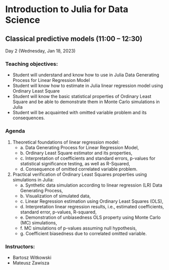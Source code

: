 # Introduction to Julia for Data Science
## Classical predictive models (11:00 – 12:30)
Day 2 (Wednesday, Jan 18, 2023)

### Teaching objectives:
- Student will understand and know how to use in Julia Data Generating Process for Linear Regression Model
- Student will know how to estimate in Julia linear regression model using Ordinary Least Square
- Student will know the basic statistical properties of Ordinary Least Square and be able to demonstrate them in Monte Carlo simulations in Julia
- Student will be acquainted with omitted variable problem and its consequences. 

### Agenda
1. Theoretical foundations of linear regression model:
    - a. Data Generating Process for Linear Regression Model,
    - b.	Ordinary Least Square estimator and its properties,
    - c.	Interpretation of coefficients and standard errors, p-values for statistical significance testing, as well as R-Squared,
    - d.	Consequence of omitted correlated variable problem. 
2. Practical verification of Ordinary Least Squares properties using simulations in Julia:
    - a.	Synthetic data simulation according to linear regression (LR) Data Generating Process,
    - b.	Visualization of simulated data,
    - c.	Linear Regression estimation using Ordinary Least Squares (OLS),
    - d.	Interpretation linear regression results, i.e., estimated coefficients, standard error, p-values, R-squared,
    - e.	Demonstration of unbiasedness OLS property using Monte Carlo (MC) simulations,
    - f.	MC simulations of p-values assuming null hypothesis,
    - g.	Coefficient biasedness due to correlated omitted variable.
    
### Instructors:
- Bartosz Witkowski
- Mateusz Zawisza
